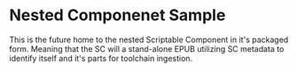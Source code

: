 # Nested Componenet Sample

This is the future home to the nested Scriptable Component in it's packaged form. 
Meaning that the SC will a stand-alone EPUB utilizing SC metadata to identify itself and it's parts for toolchain ingestion.

